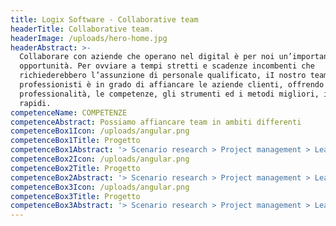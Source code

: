 ```yaml
---
title: Logix Software - Collaborative team
headerTitle: Collaborative team.
headerImage: /uploads/hero-home.jpg
headerAbstract: >-
  Collaborare con aziende che operano nel digital è per noi un’importante
  opportunità. Per ovviare a tempi stretti e scadenze incombenti che
  richiederebbero l’assunzione di personale qualificato, iI nostro team di
  professionisti è in grado di affiancare le aziende clienti, offrendo le
  professionalità, le competenze, gli strumenti ed i metodi migliori, in tempi
  rapidi.
competenceName: COMPETENZE
competenceAbstract: Possiamo affiancare team in ambiti differenti
competenceBox1Icon: /uploads/angular.png
competenceBox1Title: Progetto
competenceBox1Abstract: '> Scenario research > Project management > Lean product development'
competenceBox2Icon: /uploads/angular.png
competenceBox2Title: Progetto
competenceBox2Abstract: '> Scenario research > Project management > Lean product development'
competenceBox3Icon: /uploads/angular.png
competenceBox3Title: Progetto
competenceBox3Abstract: '> Scenario research > Project management > Lean product development'
---
```


